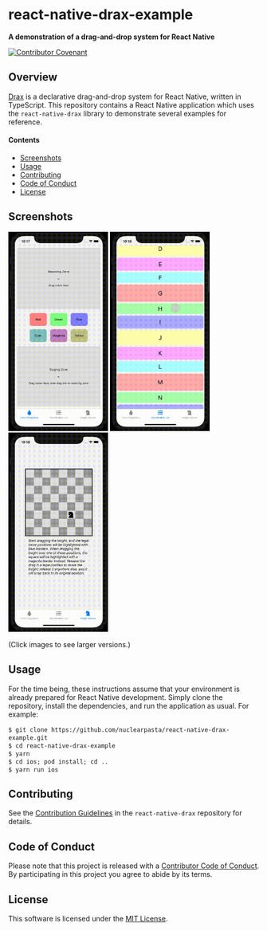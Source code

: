 # react-native-drax-example

**A demonstration of a drag-and-drop system for React Native**

[![Contributor Covenant](https://img.shields.io/badge/Contributor%20Covenant-v2.0%20adopted-ff69b4.svg)](CODE-OF-CONDUCT.md)

## Overview

[Drax](https://github.com/nuclearpasta/react-native-drax) is a declarative drag-and-drop system for React Native, written in TypeScript. This repository contains a React Native application which uses the `react-native-drax` library to demonstrate several examples for reference.

#### Contents

* [Screenshots](#screenshots)
* [Usage](#usage)
* [Contributing](#contributing)
* [Code of Conduct](#code-of-conduct)
* [License](#license)


<a name="screenshots"></a>
## Screenshots

<a href="images/color-drag-drop.gif"><img src="images/color-drag-drop.gif" width="200" alt="Color Drag-and-Drop" /></a>
<a href="images/reorderable-list.gif"><img src="images/reorderable-list.gif" width="200" alt="Reorderable List" /></a>
<a href="images/knight-moves.gif"><img src="images/knight-moves.gif" width="200" alt="Knight Moves" /></a>

(Click images to see larger versions.)

<a name="usage"></a>
## Usage

For the time being, these instructions assume that your environment is already prepared for React Native development. Simply clone the repository, install the dependencies, and run the application as usual. For example:

```
$ git clone https://github.com/nuclearpasta/react-native-drax-example.git
$ cd react-native-drax-example
$ yarn
$ cd ios; pod install; cd ..
$ yarn run ios
```

<a name="contributing"></a>
## Contributing

See the [Contribution Guidelines](https://github.com/nuclearpasta/react-native-drax/blob/master/CONTRIBUTING.md) in the `react-native-drax` repository for details.

<a name="code-of-conduct"></a>
## Code of Conduct

Please note that this project is released with a [Contributor Code of Conduct](https://github.com/nuclearpasta/react-native-drax/blob/master/CODE-OF-CONDUCT.md). By participating in this project you agree to abide by its terms.

<a name="license"></a>
## License

This software is licensed under the [MIT License](LICENSE.md).
